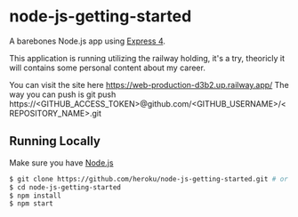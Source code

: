 # node-js-getting-started

A barebones Node.js app using [Express 4](http://expressjs.com/).

This application is running utilizing the railway holding, it's a try, theoricly it will contains some personal content about my career.

You can visit the site here https://web-production-d3b2.up.railway.app/
The way you can push is git push https://<GITHUB_ACCESS_TOKEN>@github.com/<GITHUB_USERNAME>/<REPOSITORY_NAME>.git


## Running Locally

Make sure you have [Node.js](http://nodejs.org/)

```sh
$ git clone https://github.com/heroku/node-js-getting-started.git # or clone your own fork
$ cd node-js-getting-started
$ npm install
$ npm start
```

